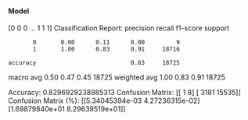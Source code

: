 #### Model
[0 0 0 ... 1 1 1]
Classification Report:
              precision    recall  f1-score   support

           0       0.00      0.11      0.00         9
           1       1.00      0.83      0.91     18716

    accuracy                           0.83     18725
   macro avg       0.50      0.47      0.45     18725
weighted avg       1.00      0.83      0.91     18725

Accuracy: 0.8296929238985313
Confusion Matrix:
[[    1     8]
 [ 3181 15535]]
Confusion Matrix (%):
[[5.34045394e-03 4.27236315e-02]
 [1.69879840e+01 8.29639519e+01]]
